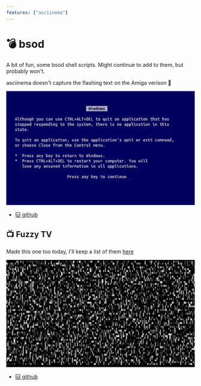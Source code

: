 ```yaml
---
features: ["asciinema"]
---
```

# 💣 bsod

A bit of fun, some bsod shell scripts. Might continue to add to them,
but probably won't.

asciinema doesn't capture the flashing text on the Amiga verison 🤷

![bsod](/dev/sh/asciinema-fx/bsod.cast.png)

* [🐱 github](https://github.com/bitplane/bsod)

## 📺 Fuzzy TV

Made this one too today, I'll keep a list of them [here](/dev/sh/asciinema-fx)

![fuzzy](/dev/sh/asciinema-fx/fuzzy.cast.png)

* [🐱 github](https://github.com/bitplane/asciinema-fx)
